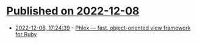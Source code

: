 # [Published on 2022-12-08](index.md)

* [2022-12-08, 17:24:39](https://lobste.rs/s/b9pmgv/phlex_fast_object_oriented_view) - [Phlex — fast, object-oriented view framework for Ruby](https://phlex.fun)
